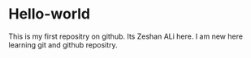 # Hello-world
This is my first repositry on github.
Its Zeshan ALi here. I am new here learning git and github repositry.
